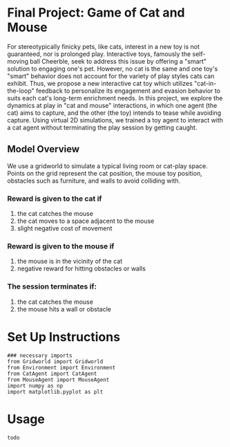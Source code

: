 # Final Project: Game of Cat and Mouse

For stereotypically finicky pets, like cats, interest in a new toy is not guaranteed, nor is prolonged play. 
Interactive toys, famously the self-moving ball Cheerble, seek to address this issue by offering a "smart" solution to engaging one's pet. 
However, no cat is the same and one toy's "smart" behavior does not account for the variety of play styles cats can exhibit. 
Thus, we propose a new interactive cat toy which utilizes "cat-in-the-loop" feedback to personalize its engagement and evasion behavior to suits each cat's long-term enrichment needs. 
In this project, we explore the dynamics at play in "cat and mouse" interactions, in which one agent (the cat) aims to capture, and the other (the toy) intends to tease while avoiding capture. 
Using virtual 2D simulations, we trained a toy agent to interact with a cat agent without terminating the play session by getting caught.

## Model Overview
We use a gridworld to simulate a typical living room or cat-play space. 
Points on the grid represent the cat position, the mouse toy position, obstacles such as furniture, and walls to avoid colliding with.

### Reward is given to the cat if
1. the cat catches the mouse
2. the cat moves to a space adjacent to the mouse
3. slight negative cost of movement

### Reward is given to the mouse if
1. the mouse is in the vicinity of the cat
2. negative reward for hitting obstacles or walls

### The session terminates if:
1. the cat catches the mouse
2. the mouse hits a wall or obstacle

# Set Up Instructions 
```
### necessary imports
from Gridworld import Gridworld
from Environment import Environment
from CatAgent import CatAgent
from MouseAgent import MouseAgent
import numpy as np
import matplotlib.pyplot as plt
```

# Usage
```
todo
```
